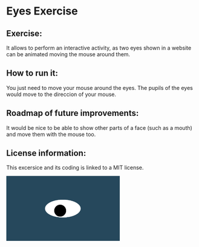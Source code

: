 # Eyes Exercise

## Exercise:
It allows to perform an interactive activity, as two eyes shown in a website can be animated moving the mouse around them.

## How to run it:
You just need to move your mouse  around the eyes. The pupils of the eyes would move to the direccion of your mouse.

## Roadmap of future improvements:
It would be nice to be able to show other parts of a face (such as a mouth) and move them with the mouse too.

## License information:
This excersice and its coding is linked to a MIT license.


<img src= "oneeye.png" width='300'/>

